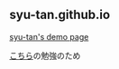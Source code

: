 ## syu-tan.github.io
[syu-tan's demo page](https://syu-tan.github.io/)

[こちら](https://gihub.com/teryky)の勉強のため
